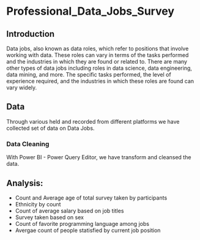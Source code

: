 # Professional_Data_Jobs_Survey
## Introduction
Data jobs, also known as data roles, which refer to positions that involve working with data. These roles can vary in terms of the tasks performed and the industries in which they are found or related to. There are many other types of data jobs including roles in data science, data engineering, data mining, and more. The specific tasks performed, the level of experience required, and the industries in which these roles are found can vary widely.
## Data
Through various held and recorded from different platforms we have collected set of data on Data Jobs.
### Data Cleaning
With Power BI - Power Query Editor, we have transform and cleansed the data.
## Analysis:
- Count and Average age of total survey taken by participants
- Ethnicity by count
- Count of average salary based on job titles
- Survey taken based on sex
- Count of favorite programming language among jobs
- Avergae count of people statisfied by current job position 
